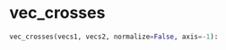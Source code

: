 # <a id="McUtils.McUtils.Numputils.VectorOps.vec_crosses">vec_crosses</a>



```python
vec_crosses(vecs1, vecs2, normalize=False, axis=-1): 
```




